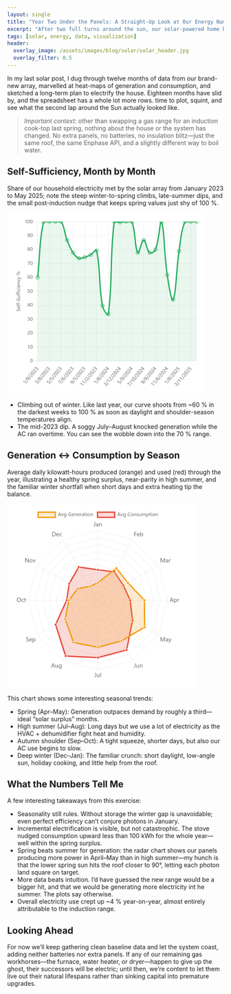 ```yaml
---
layout: single
title: "Year Two Under the Panels: A Straight-Up Look at Our Energy Numbers"
excerpt: "After two full turns around the sun, our solar-powered home kept roughly the same self-sufficiency—even after swapping a gas stove for induction—revealing how seasonality, not small electrification tweaks, still dominates our energy story."
tags: [solar, energy, data, visualization]
header:
  overlay_image: /assets/images/blog/solar/solar_header.jpg
  overlay_filter: 0.5
---
```


In my last solar post, I dug through twelve months of data from our brand-new array, marvelled at heat-maps of generation and consumption, and sketched a long-term plan to electrify the house. Eighteen months have slid by, and the spreadsheet has a whole lot more rows. time to plot, squint, and see what the second lap around the Sun actually looked like.

> *Important context:* other than swapping a gas range for an induction cook-top last spring, nothing about the house or the system has changed. No extra panels, no batteries, no insulation blitz—just the same roof, the same Enphase API, and a slightly different way to boil water.

## Self-Sufficiency, Month by Month

Share of our household electricity met by the solar array from January 2023 to May 2025; note the steep winter-to-spring climbs, late-summer dips, and the small post-induction nudge that keeps spring values just shy of 100 %.

![Line chart showing what fraction of electricity was generated by solar](/assets/images/blog/solar-2/sufficiency.png)

* Climbing out of winter. Like last year, our curve shoots from ~60 % in the darkest weeks to 100 % as soon as daylight and shoulder-season temperatures align.
* The mid-2023 dip. A soggy July–August knocked generation while the AC ran overtime. You can see the wobble down into the 70 % range.

## Generation ↔ Consumption by Season

Average daily kilowatt-hours produced (orange) and used (red) through the year, illustrating a healthy spring surplus, near-parity in high summer, and the familiar winter shortfall when short days and extra heating tip the balance.

![Radar chart showing the difference between generated and consumed electricity](/assets/images/blog/solar-2/seasonal.png)

This chart shows some interesting seasonal trends:

* Spring (Apr–May):  Generation outpaces demand by roughly a third—ideal “solar surplus” months.
* High summer (Jul–Aug): Long days but we use a lot of electricity as the HVAC + dehumidifier fight heat and humidity.
* Autumn shoulder (Sep–Oct): 	A tight squeeze, shorter days, but also our AC use begins to slow.
* Deep winter (Dec–Jan):  The familiar crunch: short daylight, low-angle sun, holiday cooking, and little help from the roof.

##  What the Numbers Tell Me

A few interesting takeaways from this exercise:

* Seasonality still rules. Without storage the winter gap is unavoidable; even perfect efficiency can’t conjure photons in January.
* Incremental electrification is visible, but not catastrophic. The stove nudged consumption upward less than 100 kWh for the whole year—well within the spring surplus.
* Spring beats summer for generation: the radar chart shows our panels producing more power in April–May than in high summer—my hunch is that the lower spring sun hits the roof closer to 90°, letting each photon land square on target.
* More data beats intuition. I’d have guessed the new range would be a bigger hit, and that we would be generating more electricity int he summer. The plots say otherwise.
* Overall electricity use crept up ~4 % year-on-year, almost entirely attributable to the induction range.

## Looking Ahead

For now we’ll keep gathering clean baseline data and let the system coast, adding neither batteries nor extra panels. If any of our remaining gas workhorses—the furnace, water heater, or dryer—happen to give up the ghost, their successors will be electric; until then, we’re content to let them live out their natural lifespans rather than sinking capital into premature upgrades.